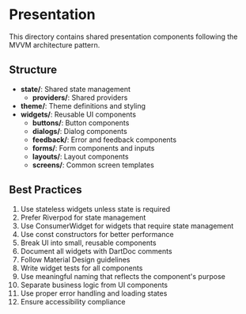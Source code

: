 # Presentation

This directory contains shared presentation components following the MVVM architecture pattern.

## Structure

- **state/**: Shared state management
  - **providers/**: Shared providers
- **theme/**: Theme definitions and styling
- **widgets/**: Reusable UI components
  - **buttons/**: Button components
  - **dialogs/**: Dialog components
  - **feedback/**: Error and feedback components
  - **forms/**: Form components and inputs
  - **layouts/**: Layout components
  - **screens/**: Common screen templates

## Best Practices

1. Use stateless widgets unless state is required
2. Prefer Riverpod for state management
3. Use ConsumerWidget for widgets that require state management
4. Use const constructors for better performance
5. Break UI into small, reusable components
6. Document all widgets with DartDoc comments
7. Follow Material Design guidelines
8. Write widget tests for all components
9. Use meaningful naming that reflects the component's purpose
10. Separate business logic from UI components
11. Use proper error handling and loading states
12. Ensure accessibility compliance
